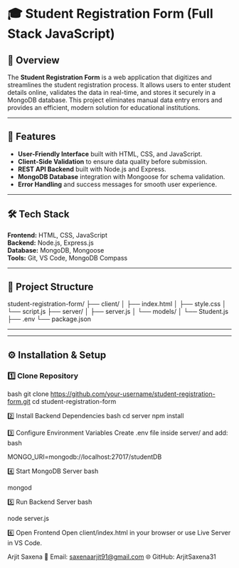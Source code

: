 # 🎓 Student Registration Form (Full Stack JavaScript)

## 📌 Overview
The **Student Registration Form** is a web application that digitizes and streamlines the student registration process. It allows users to enter student details online, validates the data in real-time, and stores it securely in a MongoDB database. This project eliminates manual data entry errors and provides an efficient, modern solution for educational institutions.

---

## 🚀 Features
- **User-Friendly Interface** built with HTML, CSS, and JavaScript.
- **Client-Side Validation** to ensure data quality before submission.
- **REST API Backend** built with Node.js and Express.
- **MongoDB Database** integration with Mongoose for schema validation.
- **Error Handling** and success messages for smooth user experience.

---

## 🛠 Tech Stack
**Frontend:** HTML, CSS, JavaScript  
**Backend:** Node.js, Express.js  
**Database:** MongoDB, Mongoose  
**Tools:** Git, VS Code, MongoDB Compass  

---

## 📂 Project Structure


student-registration-form/
├── client/
│ ├── index.html
│ ├── style.css
│ └── script.js
├── server/
│ ├── server.js
│ └── models/
│ └── Student.js
├── .env
└── package.json


---

---

## ⚙️ Installation & Setup

### 1️⃣ Clone Repository
bash
git clone https://github.com/your-username/student-registration-form.git
cd student-registration-form


2️⃣ Install Backend Dependencies
bash
cd server
npm install

3️⃣ Configure Environment Variables
Create .env file inside server/ and add:
bash

MONGO_URI=mongodb://localhost:27017/studentDB

4️⃣ Start MongoDB Server
bash

mongod

5️⃣ Run Backend Server
bash

node server.js

6️⃣ Open Frontend
Open client/index.html in your browser or use Live Server in VS Code.

Arjit Saxena
📧 Email: saxenaarjit91@gmail.com
🌐 GitHub: ArjitSaxena31
